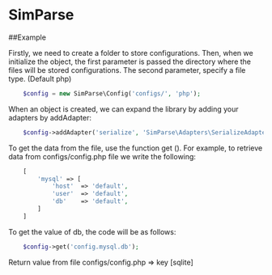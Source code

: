 # SimParse

##Example

Firstly, we need to create a folder to store configurations. Then, when we initialize the object, the first parameter is passed the directory where the files will be stored configurations. The second parameter, specify a file type. (Default php)

```php
	$config = new SimParse\Config('configs/', 'php');
```

When an object is created, we can expand the library by adding your adapters by addAdapter:

```php
	$config->addAdapter('serialize', 'SimParse\Adapters\SerializeAdapter')
```

To get the data from the file, use the function get ().
For example, to retrieve data from configs/config.php file we write the following:

```php
	[
		'mysql' => [
			'host' 	=> 'default',
			'user' 	=> 'default',
			'db' 	=> 'default',
		]
	]
```

To get the value of db, the code will be as follows:

```php
	$config->get('config.mysql.db');
```

Return value from file configs/config.php => key [sqlite]
